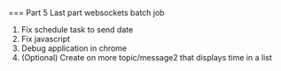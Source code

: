 === Part 5 
Last part websockets batch job

1. Fix schedule task to send date
2. Fix javascript
3. Debug application in chrome
4. (Optional) Create on more topic/message2 that displays time in a list

